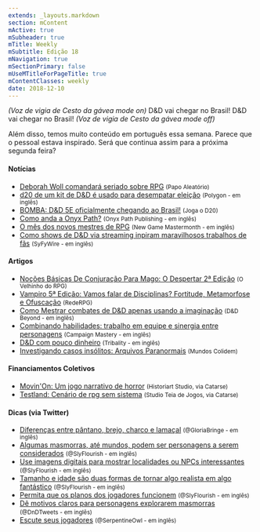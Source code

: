 ```yaml
---
extends: _layouts.markdown
section: mContent
mActive: true
mSubheader: true
mTitle: Weekly
mSubtitle: Edição 18
mNavigation: true
mSectionPrimary: false
mUseMTitleForPageTitle: true
mContentClasses: weekly
date: 2018-12-10
---
```


*(Voz de vigia de Cesto da gávea mode on)* D&D vai chegar no Brasil! D&D vai chegar no Brasil! *(Voz de vigia de Cesto da gávea mode off)*

Além disso, temos muito conteúdo em português essa semana. Parece que o pessoal estava inspirado. Será que continua assim para a próxima segunda feira?

#### Notícias

- [Deborah Woll comandará seriado sobre RPG] <small>(Papo Aleatório)</small>
- [d20 de um kit de D&D é usado para desempatar eleição] <small>(Polygon - em inglês)</small>
- [BOMBA: D&D 5E oficialmente chegando ao Brasil!] <small>(Joga o D20)</small>
- [Como anda a Onyx Path?] <small>(Onyx Path Publishing - em inglês)</small>
- [O mês dos novos mestres de RPG] <small>(New Game Mastermonth - em inglês)</small>
- [Como shows de D&D via streaming inpiram maravilhosos trabalhos de fãs] <small>(SyFyWire - em inglês)</small>

#### Artigos

- [Noções Básicas De Conjuração Para Mago: O Despertar 2ª Edição] <small>(O Velhinho do RPG)</small>
- [Vampiro 5ª Edição: Vamos falar de Disciplinas? Fortitude, Metamorfose e Ofuscação] <small>(RedeRPG)</small>
- [Como Mestrar combates de D&D apenas usando a imaginação] <small>(D&D Beyond - em inglês)</small>
- [Combinando habilidades: trabalho em equipe e sinergia entre personagens] <small>(Campaign Mastery - em inglês)</small>
- [D&D com pouco dinheiro] <small>(Tribality - em inglês)</small>
- [Investigando casos insólitos: Arquivos Paranormais] <small>(Mundos Colidem)</small>

#### Financiamentos Coletivos

- [Movin'On: Um jogo narrativo de horror] <small>(Historiart Studio, via Catarse)</small>
- [Testland: Cenário de rpg sem sistema] <small>(Studio Teia de Jogos, via Catarse)</small>

#### Dicas (via Twitter)

- [Diferenças entre pântano, brejo, charco e lamaçal] <small>(@GloriaBringe - em inglês)</small>
- [Algumas masmorras, até mundos, podem ser personagens a serem considerados] <small>(@SlyFlourish - em inglês)</small>
- [Use imagens digitais para mostrar localidades ou NPCs interessantes] <small>(@SlyFlourish - em inglês)</small>
- [Tamanho e idade são duas formas de tornar algo realista em algo fantástico] <small>(@SlyFlourish - em inglês)</small>
- [Permita que os planos dos jogadores funcionem] <small>(@SlyFlourish - em inglês)</small>
- [Dê motivos claros para personagens explorarem masmorras] <small>(@DnDTweets - em inglês)</small>
- [Escute seus jogadores] <small>(@SerpentineOwl - em inglês)</small>

[Diferenças entre pântano, brejo, charco e lamaçal]: https://twitter.com/BringeGloria/status/1074331455420055553
[Algumas masmorras, até mundos, podem ser personagens a serem considerados]: https://twitter.com/SlyFlourish/status/1074031635887218688
[Use imagens digitais para mostrar localidades ou NPCs interessantes]: https://twitter.com/SlyFlourish/status/1073624239901696000
[Tamanho e idade são duas formas de tornar algo realista em algo fantástico]: https://twitter.com/SlyFlourish/status/1073276844437356544
[Dê motivos claros para personagens explorarem masmorras]: https://twitter.com/DnDTweets/status/1072565185511071746
[Escute seus jogadores]: https://twitter.com/SerpentineOwl/status/1072528278240575488
[Permita que os planos dos jogadores funcionem]: https://twitter.com/SlyFlourish/status/1072522029876813825
[Movin'On: Um jogo narrativo de horror]: https://www.catarse.me/movinon
[Testland: Cenário de rpg sem sistema]: https://www.catarse.me/testland_cenario_rpg_sem_sistema
[Deborah Woll comandará seriado sobre RPG]: https://papoaleatorio.com.br/tabletop/deborah-woll-comandara-seriado-sobre-rpg/
[d20 de um kit de D&D é usado para desempatar eleição]: https://www.polygon.com/2018/12/14/18141183/california-election-dungeons-and-dragons-dice-d20
[BOMBA: D&D 5E oficialmente chegando ao Brasil!]: https://jogaod20.blogspot.com/2018/12/dnd5e-brasil.html
[Como anda a Onyx Path?]: http://theonyxpath.com/how-is-onyx-pathing-monday-meeting-notes/
[O mês dos novos mestres de RPG]: https://newgamemastermonth.com
[Noções Básicas De Conjuração Para Mago: O Despertar 2ª Edição]: https://ovelhinhodorpg.wordpress.com/2018/12/10/nocoes-basicas-de-conjuracao-para-mago-o-despertar-2a-edicao/
[Vampiro 5ª Edição: Vamos falar de Disciplinas? Fortitude, Metamorfose e Ofuscação]: https://www.rederpg.com.br/2018/12/11/vampiro-5a-edicao-vamos-falar-de-disciplinas-fortitude-metamorfose-e-ofuscacao/
[Como shows de D&D via streaming inpiram maravilhosos trabalhos de fãs]: https://www.syfy.com/syfywire/how-streaming-dungeons-dragons-shows-inspire-amazing-fan-works
[Como Mestrar combates de D&D apenas usando a imaginação]: https://www.dndbeyond.com/posts/355-how-to-run-combat-in-the-theater-of-the-mind
[Combinando habilidades: trabalho em equipe e sinergia entre personagens]: http://www.campaignmastery.com/blog/combining-abilities/
[D&D com pouco dinheiro]: https://www.tribality.com/2018/12/10/dnd-on-a-budget/
[Investigando casos insólitos: Arquivos Paranormais]: https://www.mundoscolidem.com.br/investigando-casos-insolitos-arquivos-paranormais/